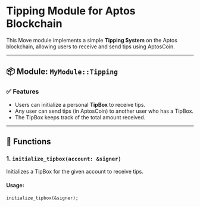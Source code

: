 # Tipping Module for Aptos Blockchain

This Move module implements a simple **Tipping System** on the Aptos blockchain, allowing users to receive and send tips using AptosCoin.

---

## 📦 Module: `MyModule::Tipping`

### ✅ Features
- Users can initialize a personal **TipBox** to receive tips.
- Any user can send tips (in AptosCoin) to another user who has a TipBox.
- The TipBox keeps track of the total amount received.

---

## 📌 Functions

### 1. `initialize_tipbox(account: &signer)`

Initializes a TipBox for the given account to receive tips.

#### Usage:
```move
initialize_tipbox(&signer);
